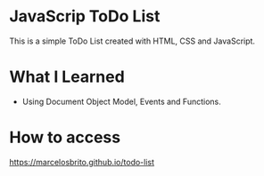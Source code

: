 # JavaScrip ToDo List

This is a simple ToDo List created with HTML, CSS and JavaScript.

# What I Learned

- Using Document Object Model, Events and Functions.

# How to access

https://marcelosbrito.github.io/todo-list
